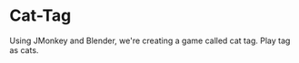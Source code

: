 Cat-Tag
=======

Using JMonkey and Blender, we're creating a game called cat tag. Play tag as cats.
